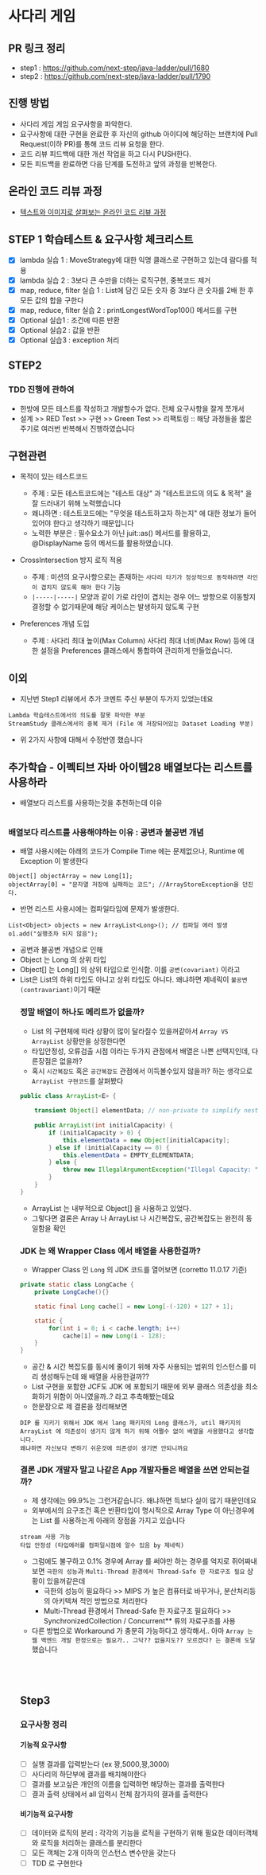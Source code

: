 # 사다리 게임

## PR 링크 정리
- step1 : https://github.com/next-step/java-ladder/pull/1680
- step2 : https://github.com/next-step/java-ladder/pull/1790

## 진행 방법

* 사다리 게임 게임 요구사항을 파악한다.
* 요구사항에 대한 구현을 완료한 후 자신의 github 아이디에 해당하는 브랜치에 Pull Request(이하 PR)를 통해 코드 리뷰 요청을 한다.
* 코드 리뷰 피드백에 대한 개선 작업을 하고 다시 PUSH한다.
* 모든 피드백을 완료하면 다음 단계를 도전하고 앞의 과정을 반복한다.

## 온라인 코드 리뷰 과정

* [텍스트와 이미지로 살펴보는 온라인 코드 리뷰 과정](https://github.com/nextstep-step/nextstep-docs/tree/master/codereview)

## STEP 1 학습테스트 & 요구사항 체크리스트

- [x] lambda 실습 1 : MoveStrategy에 대한 익명 클래스로 구현하고 있는데 람다를 적용
- [x] lambda 실습 2 : 3보다 큰 수만을 더하는 로직구현, 중복코드 제거
- [x] map, reduce, filter 실습 1 : List에 담긴 모든 숫자 중 3보다 큰 숫자를 2배 한 후 모든 값의 합을 구한다
- [x] map, reduce, filter 실습 2 : printLongestWordTop100() 메서드를 구현
- [x] Optional 실습1 : 조건에 따른 반환
- [x] Optional 실습2 : 값을 반환
- [x] Optional 실습3 : exception 처리

## STEP2

### TDD 진행에 관하여

- 한방에 모든 테스트를 작성하고 개발할수가 없다. 전체 요구사항을 잘게 쪼개서
- 설계 >> RED Test >> 구현 >> Green Test >> 리팩토링 :: 해당 과정들을 짧은 주기로 여러번 반복해서 진행하였습니다


## 구현관련 
- 목적이 있는 테스트코드
  - 주제 : 모든 테스트코드에는 "테스트 대상" 과 "테스트코드의 의도 & 목적" 을 잘 드러내기 위해 노력했습니다
  - 왜냐하면 : 테스트코드에는 "무엇을 테스트하고자 하는지" 에 대한 정보가 들어있어야 한다고 생각하기 때문입니다
  - 노력한 부분은 : 필수요소가 아닌 juit::as() 메서드를 활용하고, @DisplayName 등의 메서드를 활용하였습니다.

- CrossIntersection 방지 로직 적용
  - 주제 : 미션의 요구사항으로는 존재하는 `사다리 타기가 정상적으로 동작하려면 라인이 겹치지 않도록 해야 한다` 기능
  - `|-----|-----|` 모양과 같이 가로 라인이 겹치는 경우 어느 방향으로 이동할지 결정할 수 없기때문에 해당 케이스는 발생하지 않도록 구현

- Preferences 개념 도입
  - 주제 : 사다리 최대 높이(Max Column) 사다리 최대 너비(Max Row) 등에 대한 설정을 Preferences 클래스에서 통합하여 관리하게 만들었습니다.


## 이외
- 지난번 Step1 리뷰에서 추가 코멘트 주신 부분이 두가지 있었는데요
```text
Lambda 학습테스트에서의 의도를 잘못 파악한 부분
StreamStudy 클래스에서의 중복 제거 (File 에 저장되어있는 Dataset Loading 부분)
```
- 위 2가지 사항에 대해서 수정반영 했습니다

## 추가학습 - 이펙티브 자바 아이템28 배열보다는 리스트를 사용하라

- 배열보다 리스트를 사용하는것을 추천하는데 이유
```text

```

### 배열보다 리스트를 사용해야하는 이유 : 공변과 불공변 개념
- 배열 사용시에는 아래의 코드가 Compile Time 에는 문제없으나, Runtime 에 Exception 이 발생한다 
```text
Object[] objectArray = new Long[1];
objectArray[0] = "문자열 저장에 실패하는 코드"; //ArrayStoreException을 던진다.
```
- 반면 리스트 사용시에는 컴파일타임에 문제가 발생한다.
```text
List<Object> objects = new ArrayList<Long>(); // 컴파일 에러 발생
o1.add("실행조차 되지 않음");
```
- 공변과 불공변 개념으로 인해 
- Object 는 Long 의 상위 타입
- Object[] 는 Long[] 의 상위 타입으로 인식함. 이를 `공변(covariant)` 이라고  
- List<Object>은 List<Long>의 하위 타입도 아니고 상위 타입도 아니다. 왜냐하면 제네릭이 `불공변(contravariant)`이기 때문

### 정말 배열이 하나도 메리트가 없을까?
- List 의 구현체에 따라 상황이 많이 달라질수 있을꺼같아서 `Array VS ArrayList` 상황만을 상정한다면
- 타입안정성, 오류검출 시점 이라는 두가지 관점에서 배열은 나쁜 선택지인데, 다른장점은 없을까?
- 혹시 `시간복잡도` 혹은 `공간복잡도` 관점에서 이득볼수있지 않을까? 하는 생각으로 `ArrayList 구현코드`를 살펴봤다

```java
public class ArrayList<E> {
    
    transient Object[] elementData; // non-private to simplify nested class access
     
    public ArrayList(int initialCapacity) {
        if (initialCapacity > 0) {
            this.elementData = new Object[initialCapacity];
        } else if (initialCapacity == 0) {
            this.elementData = EMPTY_ELEMENTDATA;
        } else {
            throw new IllegalArgumentException("Illegal Capacity: "+ initialCapacity);
        }
    }
}
```
- ArrayList 는 내부적으로 Object[] 을 사용하고 있었다. 
- 그렇다면 결론은 Array 나 ArrayList 나 시간복잡도, 공간복잡도는 완전히 동일함을 확인

### JDK 는 왜 Wrapper Class 에서 배열을 사용한걸까?
- Wrapper Class 인 `Long` 의 JDK 코드를 열어보면 (corretto 11.0.17 기준)
```java
private static class LongCache {
    private LongCache(){}

    static final Long cache[] = new Long[-(-128) + 127 + 1];

    static {
        for(int i = 0; i < cache.length; i++)
            cache[i] = new Long(i - 128);
    }
}
```
- 공간 & 시간 복잡도를 동시에 줄이기 위해 자주 사용되는 범위의 인스턴스를 미리 생성해두는데 왜 배열을 사용한걸까??
- List 구현을 포함한 JCF도 JDK 에 포함되기 때문에 외부 클래스 의존성을 최소화하기 위함이 아니였을까..? 라고 추측해봤는데요
- 한문장으로 제 결론을 정리해보면 
```
DIP 를 지키기 위해서 JDK 에서 lang 패키지의 Long 클래스가, util 패키지의 ArrayList 에 의존성이 생기지 않게 하기 위해 어쩔수 없이 배열을 사용했다고 생각합니다.
왜냐하면 자신보다 변하기 쉬운것에 의존성이 생기면 안되니까요
```

### 결론 JDK 개발자 말고 나같은 App 개발자들은 배열을 쓰면 안되는걸까?
- 제 생각에는 99.9%는 그런거같습니다. 왜냐하면 득보다 실이 많기 때문인데요
- 외부에서의 요구조건 혹은 반환타입이 명시적으로 Array Type 이 아닌경우에는 List 를 사용하는게 아래의 장점을 가지고 있습니다
```text
stream 사용 가능
타입 안정성 (타입에러를 컴파일시점에 알수 있음 by 제네릭)

```
- 그럼에도 불구하고 0.1% 경우에 Array 를 써야만 하는 경우를 억지로 쥐어짜내보면 `극한의 성능`과 `Multi-Thread 환경에서 Thread-Safe 한 자료구조 필요` 상황이 있을꺼같은데
  - 극한의 성능이 필요하다 >> MIPS 가 높은 컴퓨터로 바꾸거나, 분산처리등의 아키텍쳐 적인 방법으로 처리한다
  - Multi-Thread 환경에서 Thread-Safe 한 자료구조 필요하다 >> SynchronizedCollection / Concurrent** 류의 자료구조를 사용
- 다른 방법으로 Workaround 가 충분히 가능하다고 생각해서.. 아마 `Array 는 웹 백엔드 개발 한정으로는 필요가.. 그닥?? 없을지도?? 모르겠다? 는 결론에 도달`했습니다

<br>
<br>
<br>

## Step3

### 요구사항 정리

#### 기능적 요구사항

- [ ] 실행 결과를 입력받는다 (ex 꽝,5000,꽝,3000)
- [ ] 사다리의 하단부에 결과를 배치해야한다
- [ ] 결과를 보고싶은 개인의 이름을 입력하면 해당하는 결과를 출력한다
- [ ] 결과 출력 상태에서 all 입력시 전체 참가자의 결과를 출력한다

#### 비기능적 요구사항

- [ ] 데이터와 로직의 분리 : 각각의 기능을 로직을 구현하기 위해 필요한 데이터객체와 로직을 처리하는 클래스를 분리한다
- [ ] 모든 객체는 2개 이하의 인스턴스 변수만을 갖는다
- [ ] TDD 로 구현한다